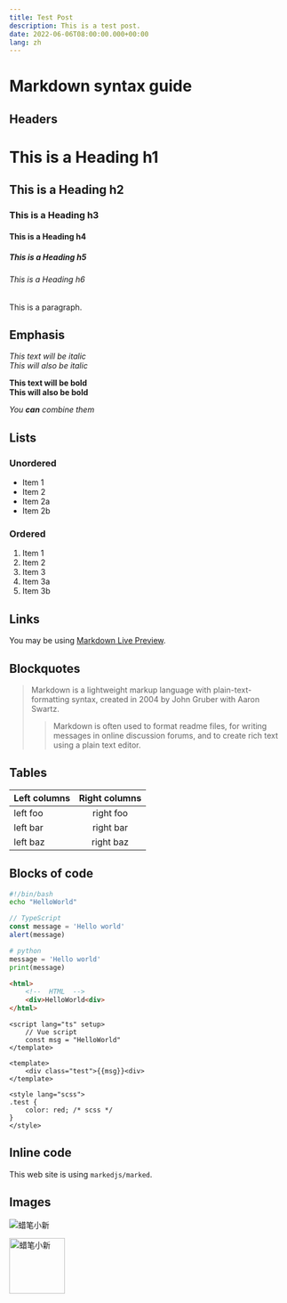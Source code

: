 ```yaml
---
title: Test Post
description: This is a test post.
date: 2022-06-06T08:00:00.000+00:00
lang: zh
---
```


# Markdown syntax guide

## Headers

# This is a Heading h1
## This is a Heading h2 
### This is a Heading h3
#### This is a Heading h4
##### This is a Heading h5
###### This is a Heading h6

This is a paragraph.

## Emphasis

*This text will be italic*  
_This will also be italic_

**This text will be bold**  
__This will also be bold__

_You **can** combine them_

## Lists

### Unordered

* Item 1
* Item 2
* Item 2a
* Item 2b

### Ordered

1. Item 1
2. Item 2
3. Item 3
  1. Item 3a
  2. Item 3b

## Links

You may be using [Markdown Live Preview](https://markdownlivepreview.com/).

## Blockquotes

> Markdown is a lightweight markup language with plain-text-formatting syntax, created in 2004 by John Gruber with Aaron Swartz.
>
>> Markdown is often used to format readme files, for writing messages in online discussion forums, and to create rich text using a plain text editor.

## Tables

| Left columns  | Right columns |
| ------------- |:-------------:|
| left foo      | right foo     |
| left bar      | right bar     |
| left baz      | right baz     |

## Blocks of code

```bash
#!/bin/bash
echo "HelloWorld"
```

```ts
// TypeScript
const message = 'Hello world'
alert(message)
```

```python
# python
message = 'Hello world'
print(message)
```

```html
<html>
	<!--  HTML  -->
	<div>HelloWorld<div>
</html>
```

```vue
<script lang="ts" setup>
	// Vue script
	const msg = "HelloWorld"
</template>

<template>
	<div class="test">{{msg}}<div>
</template>

<style lang="scss">
.test {
	color: red; /* scss */
}
</style>
```

## Inline code

This web site is using `markedjs/marked`.


## Images

![蜡笔小新](https://p1.itc.cn/images01/20200611/b355f238a324427d956161b3a0d02d44.jpeg)

<img width="100px" src="https://p1.itc.cn/images01/20200611/b355f238a324427d956161b3a0d02d44.jpeg" alt="蜡笔小新">